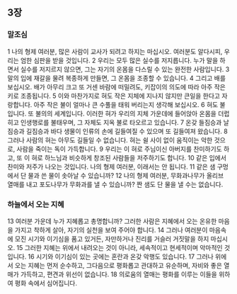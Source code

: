## 3장
### 말조심
1 나의 형제 여러분, 많은 사람이 교사가 되려고 하지는 마십시오. 여러분도 알다시피, 우리는 엄한 심판을 받을 것입니다.
2 우리는 모두 많은 실수를 저지릅니다. 누가 말을 하면서 실수를 저지르지 않으면, 그는 자기의 온몸을 다스릴 수 있는 완전한 사람입니다.
3 말의 입에 재갈을 물려 복종하게 만들면, 그 온몸을 조종할 수 있습니다.
4 그리고 배를 보십시오. 배가 아무리 크고 또 거센 바람에 떠밀려도, 키잡이의 의도에 따라 아주 작은 키로 조종됩니다.
5 이와 마찬가지로 혀도 작은 지체에 지나지 않지만 큰일을 한다고 자랑합니다. 아주 작은 불이 얼마나 큰 수풀을 태워 버리는지 생각해 보십시오.
6 혀도 불입니다. 또 불의의 세계입니다. 이러한 혀가 우리의 지체 가운데에 들어앉아 온몸을 더럽히고 인생행로를 불태우며, 그 자체도 지옥 불로 타오르고 있습니다.
7 온갖 들짐승과 날짐승과 길짐승과 바다 생물이 인류의 손에 길들여질 수 있으며 또 길들여져 왔습니다.
8 그러나 사람의 혀는 아무도 길들일 수 없습니다. 혀는 쉴 사이 없이 움직이는 악한 것으로, 사람을 죽이는 독이 가득합니다.
9 우리는 이 혀로 주님이신 아버지를 찬미하기도 하고, 또 이 혀로 하느님과 비슷하게 창조된 사람들을 저주하기도 합니다.
10 같은 입에서 찬미와 저주가 나오는 것입니다. 나의 형제 여러분, 이래서는 안 됩니다.
11 같은 샘 구멍에서 단 물과 쓴 물이 솟아날 수 있습니까?
12 나의 형제 여러분, 무화과나무가 올리브 열매를 내고 포도나무가 무화과를 낼 수 있습니까? 짠 샘도 단 물을 낼 수는 없습니다.
### 하늘에서 오는 지혜
13 여러분 가운데 누가 지혜롭고 총명합니까? 그러한 사람은 지혜에서 오는 온유한 마음을 가지고 착하게 살아, 자기의 실천을 보여 주어야 합니다.
14 그러나 여러분이 마음속에 모진 시기와 이기심을 품고 있거든, 자만하거나 진리를 거슬러 거짓말을 하지 마십시오.
15 그러한 지혜는 위에서 내려오는 것이 아니라, 세속적이고 현세적이며 악마적인 것입니다.
16 시기와 이기심이 있는 곳에는 혼란과 온갖 악행도 있습니다.
17 그러나 위에서 오는 지혜는 먼저 순수하고, 그다음으로 평화롭고 관대하고 유순하며, 자비와 좋은 열매가 가득하고, 편견과 위선이 없습니다.
18 의로움의 열매는 평화를 이루는 이들을 위하여 평화 속에서 심어집니다.
